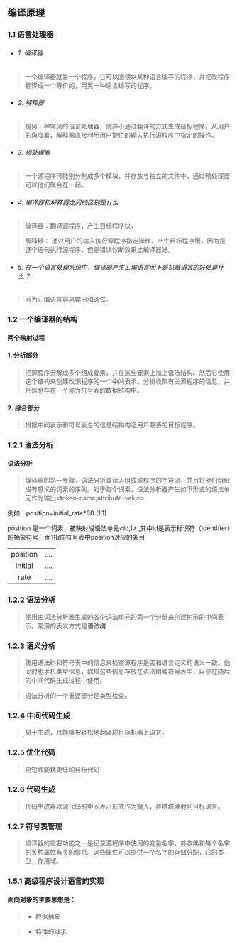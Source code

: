 ## 编译原理

### 1.1 语言处理器

* ###### 1. 编译器

> 一个编译器就是一个程序，它可以阅读以某种语言编写的程序，并把改程序翻译成一个等价的，用另一种语言编写的程序。

* ###### 2. 解释器

> 是另一种常见的语言处理器，他并不通过翻译的方式生成目标程序，从用户的角度看，解释器直接利用用户提供的输入执行源程序中指定的操作。

* ###### 3. 预处理器

> 一个源程序可能别分割成多个模块，并存放与独立的文件中，通过预处理器可以他们聚合在一起。

* ###### 4. 编译器和解释器之间的区别是什么

> 编译器：翻译源程序，产生目标程序块，

> 解释器： 通过用户的输入执行源程序指定操作，产生目标程序慢，因为是逐个语句执行源程序，但是错误诊断效果比编译器好。

* ###### 5. 在一个语言处理系统中，编译器产生汇编语言而不是机器语言的好处是什么？

> 因为汇编语言容易输出和调试。

### 1.2 一个编译器的结构

#### 两个映射过程

#### 1. 分析部分

> 把源程序分解成多个组成要素，并在这些要素上加上语法结构。然后它使用这个结构来创建改源程序的一个中间表示。分析收集有关源程序的信息，并把信息存在一个称为符号表的数据结构中。

#### 2. 综合部分 

> 根据中间表示和符号表总的信息结构构造用户期待的目标程序。

### 1.2.1 语法分析

#### 语法分析

> 编译器的第一步骤，语法分析其读入组成源程序的字符流，并且将他们组织成有意义的词素的序列。对于每个词素，语法分析器产生如下形式的语法单元作为输出<token-name,attribute-value>

例如：positipn=initial_rate*60 (1.1)

position 是一个词素，被映射成语法单元<id,1> ,其中id是表示标识符（identifier）的抽象符号，而1指向符号表中position对应的条目

 | | |
 | :---: |:---:|
 |position|....|
 |initial|....|
 |rate|....|

 ### 1.2.2 语法分析

 > 使用由词法分析器生成的各个词法单元的第一个分量来创建树形的中间表示。常用的表发方式是**语法树**

 ### 1.2.3 语义分析

 > 使用语法树和符号表中的信息来检查源程序是否和语言定义的语义一致。他同时也手机类型信息，病榻这些信息存放在语法树或符号表中，以便在随后的中间代码生成过程中使用。

 > 语法分析的一个重要部分是类型检查。

### 1.2.4 中间代码生成

> 易于生成，且能够被轻松地翻译成目标机器上语言。

### 1.2.5 优化代码

> 更短或能耗更低的目标代码

### 1.2.6 代码生成

> 代码生成器以源代码的中间表示形式作为输入，并塔塔映射到目标语言。

### 1.2.7 符号表管理

> 编译器的重要功能之一是记录源程序中使用的变量名字，并收集和每个名字的各种属性有关的信息。这些属性可以提供一个名字的存储分配，它的类型，作用域。

### 1.5.1 高级程序设计语言的实现

#### 面向对象的主要思想是：

> * 数据抽象

> * 特性的继承
